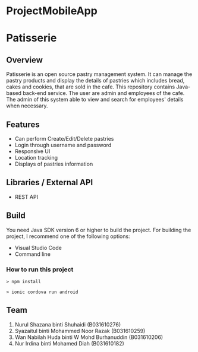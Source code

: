 # ProjectMobileApp
# Patisserie

## Overview
Patisserie is an open source pastry management system. It can manage the pastry products and display the details of pastries which includes bread, cakes and cookies, that are sold in the cafe. This repository contains Java-based back-end service. The user are admin and employees of the cafe. The admin of this system able to view and search for employees' details when necessary.

## Features

- Can perform Create/Edit/Delete pastries
- Login through username and password
- Responsive UI
- Location tracking
- Displays of pastries information

## Libraries / External API

- REST API

## Build

You need Java SDK version 6 or higher to build the project. For building the project, I recommend one of the following options:
- Visual Studio Code
- Command line

### How to run this project 
```
> npm install
```

```
> ionic cordova run android
```

## Team

1. Nurul Shazana binti Shuhaidi (B031610276)
2. Syazaitul binti Mohammed Noor Razak (B031610259)
3. Wan Nabilah Huda binti W Mohd Burhanuddin (B031610206)
4. Nur Irdina binti Mohamed Diah (B031610182)
